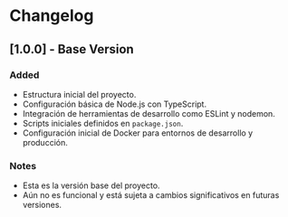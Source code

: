 # Changelog

## [1.0.0] - Base Version
### Added
- Estructura inicial del proyecto.
- Configuración básica de Node.js con TypeScript.
- Integración de herramientas de desarrollo como ESLint y nodemon.
- Scripts iniciales definidos en `package.json`.
- Configuración inicial de Docker para entornos de desarrollo y producción.

### Notes
- Esta es la versión base del proyecto.
- Aún no es funcional y está sujeta a cambios significativos en futuras versiones.


